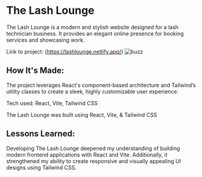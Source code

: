 <h1>The Lash Lounge</h1>
<p>The Lash Lounge is a modern and stylish website designed for a lash technician business. It provides an elegant online presence for booking services and showcasing work.</p>

Link to project: (https://lashlounge.netlify.app/)
![buzz](https://github.com/wewjr82/)

<h2>How It's Made:</h2>
<p>The project leverages React's component-based architecture and Tailwind’s utility classes to create a sleek, highly customizable user experience.</p>

<p>Tech used: React, Vite, Tailwind CSS</p>

<p>The Lash Lounge was built using React, Vite, & Tailwind CSS  </p>

<h2>Lessons Learned:</h2>
<p>Developing The Lash Lounge deepened my understanding of building modern frontend applications with React and Vite. Additionally, it strengthened my ability to create responsive and visually appealing UI designs using Tailwind CSS.</p>
